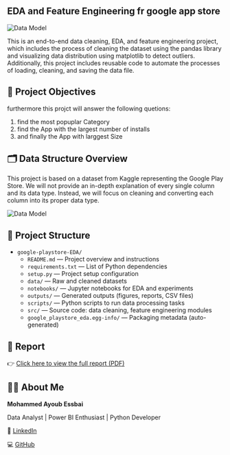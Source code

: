 ## EDA and Feature Engineering fr google app store

![Data Model]()


This is an end-to-end data cleaning, EDA, and feature engineering project,
which includes the process of cleaning the dataset using the pandas library and visualizing data distribution using matplotlib to detect outliers.
Additionally, this project includes reusable code to automate the processes of loading, cleaning, and saving the data file.

## 🎯 Project Objectives

furthermore this projct will answer the following quetions:
1. find the most popuplar Category
2. find the App with the largest number of installs
3. and finally the App with larggest Size

## 🗂️ Data Structure Overview

This project is based on a dataset from Kaggle representing the Google Play Store.
We will not provide an in-depth explanation of every single column and its data type.
Instead, we will focus on cleaning and converting each column into its proper data type.

![Data Model]()

## 📁 Project Structure

- `google-playstore-EDA/`
  - `README.md` — Project overview and instructions
  - `requirements.txt` — List of Python dependencies
  - `setup.py` — Project setup configuration
  - `data/` — Raw and cleaned datasets
  - `notebooks/` — Jupyter notebooks for EDA and experiments
  - `outputs/` — Generated outputs (figures, reports, CSV files)
  - `scripts/` — Python scripts to run data processing tasks
  - `src/` — Source code: data cleaning, feature engineering modules
  - `google_playstore_eda.egg-info/` — Packaging metadata (auto-generated)


## 📄 Report

👉 [Click here to view the full report (PDF)]()

## 🙋‍♂️ About Me

**Mohammed Ayoub Essbai**

Data Analyst | Power BI Enthusiast | Python Developer

🔗 [LinkedIn](https://www.linkedin.com/in/mohammed-ayoub-essbai/)

💻 [GitHub](https://github.com/ayoub22222222)

